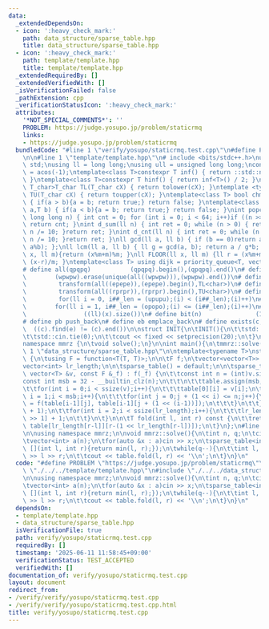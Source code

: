 ```yaml
---
data:
  _extendedDependsOn:
  - icon: ':heavy_check_mark:'
    path: data_structure/sparse_table.hpp
    title: data_structure/sparse_table.hpp
  - icon: ':heavy_check_mark:'
    path: template/template.hpp
    title: template/template.hpp
  _extendedRequiredBy: []
  _extendedVerifiedWith: []
  _isVerificationFailed: false
  _pathExtension: cpp
  _verificationStatusIcon: ':heavy_check_mark:'
  attributes:
    '*NOT_SPECIAL_COMMENTS*': ''
    PROBLEM: https://judge.yosupo.jp/problem/staticrmq
    links:
    - https://judge.yosupo.jp/problem/staticrmq
  bundledCode: "#line 1 \"verify/yosupo/staticrmq.test.cpp\"\n#define PROBLEM \"https://judge.yosupo.jp/problem/staticrmq\"\
    \n\n#line 1 \"template/template.hpp\"\n# include <bits/stdc++.h>\nusing namespace\
    \ std;\nusing ll = long long;\nusing ull = unsigned long long;\nconst double pi\
    \ = acos(-1);\ntemplate<class T>constexpr T inf() { return ::std::numeric_limits<T>::max();\
    \ }\ntemplate<class T>constexpr T hinf() { return inf<T>() / 2; }\ntemplate <typename\
    \ T_char>T_char TL(T_char cX) { return tolower(cX); }\ntemplate <typename T_char>T_char\
    \ TU(T_char cX) { return toupper(cX); }\ntemplate<class T> bool chmin(T& a,T b)\
    \ { if(a > b){a = b; return true;} return false; }\ntemplate<class T> bool chmax(T&\
    \ a,T b) { if(a < b){a = b; return true;} return false; }\nint popcnt(unsigned\
    \ long long n) { int cnt = 0; for (int i = 0; i < 64; i++)if ((n >> i) & 1)cnt++;\
    \ return cnt; }\nint d_sum(ll n) { int ret = 0; while (n > 0) { ret += n % 10;\
    \ n /= 10; }return ret; }\nint d_cnt(ll n) { int ret = 0; while (n > 0) { ret++;\
    \ n /= 10; }return ret; }\nll gcd(ll a, ll b) { if (b == 0)return a; return gcd(b,\
    \ a%b); };\nll lcm(ll a, ll b) { ll g = gcd(a, b); return a / g*b; };\nll MOD(ll\
    \ x, ll m){return (x%m+m)%m; }\nll FLOOR(ll x, ll m) {ll r = (x%m+m)%m; return\
    \ (x-r)/m; }\ntemplate<class T> using dijk = priority_queue<T, vector<T>, greater<T>>;\n\
    # define all(qpqpq)           (qpqpq).begin(),(qpqpq).end()\n# define UNIQUE(wpwpw)\
    \        (wpwpw).erase(unique(all((wpwpw))),(wpwpw).end())\n# define LOWER(epepe)\
    \         transform(all((epepe)),(epepe).begin(),TL<char>)\n# define UPPER(rprpr)\
    \         transform(all((rprpr)),(rprpr).begin(),TU<char>)\n# define rep(i,upupu)\
    \         for(ll i = 0, i##_len = (upupu);(i) < (i##_len);(i)++)\n# define reps(i,opopo)\
    \        for(ll i = 1, i##_len = (opopo);(i) <= (i##_len);(i)++)\n# define len(x)\
    \                ((ll)(x).size())\n# define bit(n)               (1LL << (n))\n\
    # define pb push_back\n# define eb emplace_back\n# define exists(c, e)       \
    \  ((c).find(e) != (c).end())\n\nstruct INIT{\n\tINIT(){\n\t\tstd::ios::sync_with_stdio(false);\n\
    \t\tstd::cin.tie(0);\n\t\tcout << fixed << setprecision(20);\n\t}\n}INIT;\n\n\
    namespace mmrz {\n\tvoid solve();\n}\n\nint main(){\n\tmmrz::solve();\n}\n#line\
    \ 1 \"data_structure/sparse_table.hpp\"\n\ntemplate<typename T>\nstruct sparse_table\
    \ {\n\tusing F = function<T(T, T)>;\n\n\tF f;\n\tvector<vector<T>> table;\n\t\
    vector<int> lr_length;\n\n\tsparse_table() = default;\n\n\tsparse_table(const\
    \ vector<T> &v, const F &_f) : f(_f) {\n\t\tconst int n = (int)v.size();\n\t\t\
    const int msb = 32 - __builtin_clz(n);\n\t\t\n\t\ttable.assign(msb, vector<T>(n));\n\
    \t\tfor(int i = 0;i < ssize(v);i++){\n\t\t\ttable[0][i] = v[i];\n\t\t}\n\t\tfor(int\
    \ i = 1;i < msb;i++){\n\t\t\tfor(int j = 0;j + (1 << i) <= n;j++){\n\t\t\t\ttable[i][j]\
    \ = f(table[i-1][j], table[i-1][j + (1 << (i-1))]);\n\t\t\t}\n\t\t}\n\n\t\tlr_length.resize(ssize(v)\
    \ + 1);\n\t\tfor(int i = 2;i < ssize(lr_length);i++){\n\t\t\tlr_length[i] = lr_length[i\
    \ >> 1] + 1;\n\t\t}\n\t}\n\n\tT fold(int l, int r) const {\n\t\treturn f(table[lr_length[r-l]][l],\
    \ table[lr_length[r-l]][r-(1 << lr_length[r-l])]);\n\t}\n};\n#line 5 \"verify/yosupo/staticrmq.test.cpp\"\
    \n\nusing namespace mmrz;\n\nvoid mmrz::solve(){\n\tint n, q;\n\tcin >> n >> q;\n\
    \tvector<int> a(n);\n\tfor(auto &x : a)cin >> x;\n\tsparse_table<int> table(a,\
    \ [](int l, int r){return min(l, r);});\n\twhile(q--){\n\t\tint l, r;\n\t\tcin\
    \ >> l >> r;\n\t\tcout << table.fold(l, r) << '\\n';\n\t}\n}\n"
  code: "#define PROBLEM \"https://judge.yosupo.jp/problem/staticrmq\"\n\n#include\
    \ \"./../../template/template.hpp\"\n#include \"./../../data_structure/sparse_table.hpp\"\
    \n\nusing namespace mmrz;\n\nvoid mmrz::solve(){\n\tint n, q;\n\tcin >> n >> q;\n\
    \tvector<int> a(n);\n\tfor(auto &x : a)cin >> x;\n\tsparse_table<int> table(a,\
    \ [](int l, int r){return min(l, r);});\n\twhile(q--){\n\t\tint l, r;\n\t\tcin\
    \ >> l >> r;\n\t\tcout << table.fold(l, r) << '\\n';\n\t}\n}\n"
  dependsOn:
  - template/template.hpp
  - data_structure/sparse_table.hpp
  isVerificationFile: true
  path: verify/yosupo/staticrmq.test.cpp
  requiredBy: []
  timestamp: '2025-06-11 11:58:45+09:00'
  verificationStatus: TEST_ACCEPTED
  verifiedWith: []
documentation_of: verify/yosupo/staticrmq.test.cpp
layout: document
redirect_from:
- /verify/verify/yosupo/staticrmq.test.cpp
- /verify/verify/yosupo/staticrmq.test.cpp.html
title: verify/yosupo/staticrmq.test.cpp
---
```

